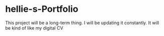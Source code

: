 # hellie-s-Portfolio
This project will be a long-term thing. I will be updating it constantly. It will be kind of like my digital CV
